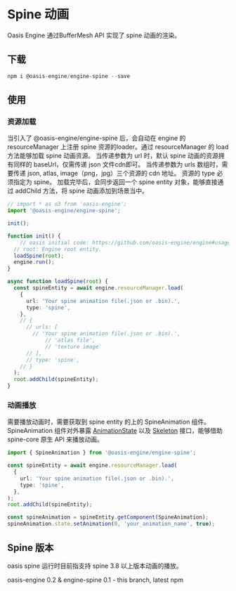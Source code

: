 # Spine 动画
Oasis Engine 通过BufferMesh API 实现了 spine 动画的渲染。

## 下载
```typescript
npm i @oasis-engine/engine-spine --save
```

## 使用
### 资源加载
当引入了  @oasis-engine/engine-spine 后，会自动在 engine 的 resourceManager 上注册 spine 资源的loader。通过 resourceManager 的 load 方法能够加载 spine 动画资源。
当传递参数为 url 时，默认 spine 动画的资源拥有同样的 baseUrl，仅需传递 json 文件cdn即可。
当传递参数为 urls 数组时，需要传递 json, atlas, image（png，jpg）三个资源的 cdn 地址。
资源的 type 必须指定为 spine。
加载完毕后，会同步返回一个 spine entity 对象，能够直接通过 addChild 方法，将 spine 动画添加到场景当中。
```typescript
// import * as o3 from 'oasis-engine';
import '@oasis-engine/engine-spine';

init();

function init() {
	// oasis initial code: https://github.com/oasis-engine/engine#usage
  // root: Engine root entity.
  loadSpine(root);
  engine.run();
}

async function loadSpine(root) {
  const spineEntity = await engine.resourceManager.load(
    {
      url: 'Your spine animation file(.json or .bin).',
      type: 'spine',
    },
    // {
      // urls: [
        // 'Your spine animation file(.json or .bin).',
    		// 'atlas file',
    		// 'texture image'
      // ],
      // type: 'spine',
    // }
  );
  root.addChild(spineEntity);
}

```


### 动画播放
需要播放动画时，需要获取到 spine entity 的上的 SpineAnimation 组件。
SpineAnimation 组件对外暴露 [AnimationState](http://zh.esotericsoftware.com/spine-api-reference#AnimationState) 以及 [Skeleton](http://zh.esotericsoftware.com/spine-api-reference#Skeleton) 接口，能够借助 spine-core 原生 API 来播放动画。
```typescript
import { SpineAnimation } from '@oasis-engine/engine-spine';

const spineEntity = await engine.resourceManager.load(
  {
    url: 'Your spine animation file(.json or .bin).',
    type: 'spine',
  },
);
root.addChild(spineEntity);

const spineAnimation = spineEntity.getComponent(SpineAnimation);
spineAnimation.state.setAnimation(0, 'your_animation_name', true);

```


## Spine 版本
oasis spine 运行时目前指支持 spine 3.8 以上版本动画的播放。


oasis-engine 0.2 & engine-spine 0.1 - this branch, latest npm

